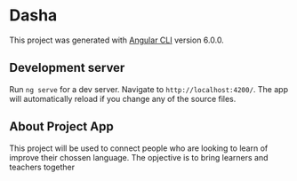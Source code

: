 # Dasha

This project was generated with [Angular CLI](https://github.com/angular/angular-cli) version 6.0.0.

## Development server

Run `ng serve` for a dev server. Navigate to `http://localhost:4200/`. The app will automatically reload if you change any of the source files.

## About Project App
This project will be used to connect people who are looking to learn of improve their chossen language. The opjective is to bring learners and teachers together

